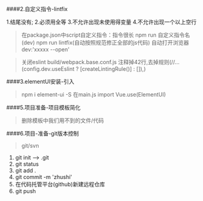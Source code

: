 ####2.自定义指令-lintfix

1.结尾没有;
2.必须用全等
3.不允许出现未使用得变量
4.不允许出现一个以上空行

> 在package.json中script自定义指令：指令很长
> npm run 自定义指令名(dev)
> npm run lintfix(自动按照规范修正全部的js代码)
> 自动打开浏览器 dev:'xxxxx --open'

>关闭eslint build/webpack.base.conf.js 注释掉42行,去掉规则(//...(config.dev.useEslint ? [createLintingRule()] : []),)


####3.elementUI安装-引入
> npm i element-ui -S
> 在main.js import
> Vue.use(ElementUI)

####5.项目准备-项目模板简化
> 删除模板中我们用不到的文件/代码

####6.项目-准备-git版本控制
> git/svn
1. git init --> .git
2. git status
3. git add .
4. git commit -m 'zhushi'
5. 在代码托管平台(github)新建远程仓库
6. git push